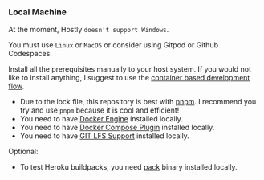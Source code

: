 ### Local Machine

At the moment, Hostly `doesn't support Windows`. 

You must use `Linux` or `MacOS` or consider using Gitpod or Github Codespaces.

Install all the prerequisites manually to your host system. 
If you would not like to install anything, 
I suggest to use the [container based development flow](#container-based-development-flow-easiest).

- Due to the lock file, this repository is best with [pnpm](https://pnpm.io). I recommend you try and use `pnpm` because it is cool and efficient!
- You need to have [Docker Engine](https://docs.docker.com/engine/install/) installed locally.
- You need to have [Docker Compose Plugin](https://docs.docker.com/compose/install/compose-plugin/) installed locally.
- You need to have [GIT LFS Support](https://git-lfs.github.com/) installed locally.

Optional:
- To test Heroku buildpacks, you need [pack](https://github.com/buildpacks/pack) binary installed locally.

